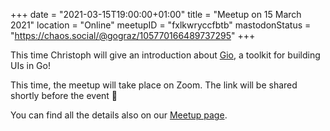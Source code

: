 +++
date = "2021-03-15T19:00:00+01:00"
title = "Meetup on 15 March 2021"
location = "Online"
meetupID = "fxlkwryccfbtb"
mastodonStatus = "https://chaos.social/@gograz/105770166489737295"
+++

This time Christoph will give an introduction about [Gio][1], a toolkit for
building UIs in Go!

This time, the meetup will take place on Zoom. The link will be shared shortly
before the event 🙂

You can find all the details also on our
[Meetup page](https://www.meetup.com/Graz-Open-Source-Meetup/events/fxlkwryccfbtb/).

[1]: https://gioui.org/
